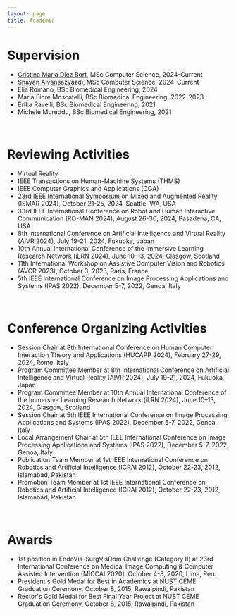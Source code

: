 ```yaml
---
layout: page
title: Academic
---
```


# Supervision
- [Cristina Maria Diez Bort](https://www.linkedin.com/in/cristina-d%C3%ADez-bort-26a4b727a/), MSc Computer Science, 2024-Current
- [Shayan Alvansazyazdi](https://www.linkedin.com/in/shayan-alvansazyazdi/), MSc Computer Science, 2024-Current
- Elia Romano, BSc Biomedical Engineering, 2024
- Maria Fiore Moscatelli, BSc Biomedical Engineering, 2022-2023
- Erika Ravelli, BSc Biomedical Engineering, 2021
- Michele Mureddu, BSc Biomedical Engineering, 2021

<br>

# Reviewing Activities
- Virtual Reality
- IEEE Transactions on Human-Machine Systems (THMS)
- IEEE Computer Graphics and Applications (CGA)
- 23rd IEEE International Symposium on Mixed and Augmented Reality (ISMAR 2024), October 21-25, 2024, Seattle, WA, USA 
- 33rd IEEE International Conference on Robot and Human Interactive Communication (RO-MAN 2024), August 26-30, 2024, Pasadena, CA, USA 
- 8th International Conference on Artificial Intelligence and Virtual Reality (AIVR 2024), July 19-21, 2024, Fukuoka, Japan
- 10th Annual International Conference of the Immersive Learning Research Network (iLRN 2024), June 10–13, 2024, Glasgow, Scotland
- 11th International Workshop on Assistive Computer Vision and Robotics (AVCR 2023), October 3, 2023, Paris, France
- 5th IEEE International Conference on Image Processing Applications and Systems (IPAS 2022), December 5-7, 2022, Genoa, Italy

<br>

# Conference Organizing Activities
- Session Chair at 8th International Conference on Human Computer Interaction Theory and Applications (HUCAPP 2024), February 27-29, 2024, Rome, Italy
- Program Committee Member at 8th International Conference on Artificial Intelligence and Virtual Reality (AIVR 2024), July 19-21, 2024, Fukuoka, Japan
- Program Committee Member at 10th Annual International Conference of the Immersive Learning Research Network (iLRN 2024), June 10–13, 2024, Glasgow, Scotland
- Session Chair at 5th IEEE International Conference on Image Processing Applications and Systems (IPAS 2022), December 5-7, 2022, Genoa, Italy
- Local Arrangement Chair at 5th IEEE International Conference on Image Processing Applications and Systems (IPAS 2022), December 5-7, 2022, Genoa, Italy
- Publication Team Member at 1st IEEE International Conference on Robotics and Artificial Intelligence (ICRAI 2012), October 22-23, 2012, Islamabad, Pakistan
- Promotion Team Member at 1st IEEE International Conference on Robotics and Artificial Intelligence (ICRAI 2012), October 22-23, 2012, Islamabad, Pakistan

<br>

# Awards
- 1st position in EndoVis-SurgVisDom Challenge (Category II) at 23rd International Conference on Medical Image Computing & Computer Assisted Intervention (MICCAI 2020), October 4-8, 2020, Lima, Peru
- President's Gold Medal for Best in Academics at NUST CEME Graduation Ceremony, October 8, 2015, Rawalpindi, Pakistan
- Rector's Gold Medal for Best Final Year Project at NUST CEME Graduation Ceremony, October 8, 2015, Rawalpindi, Pakistan
